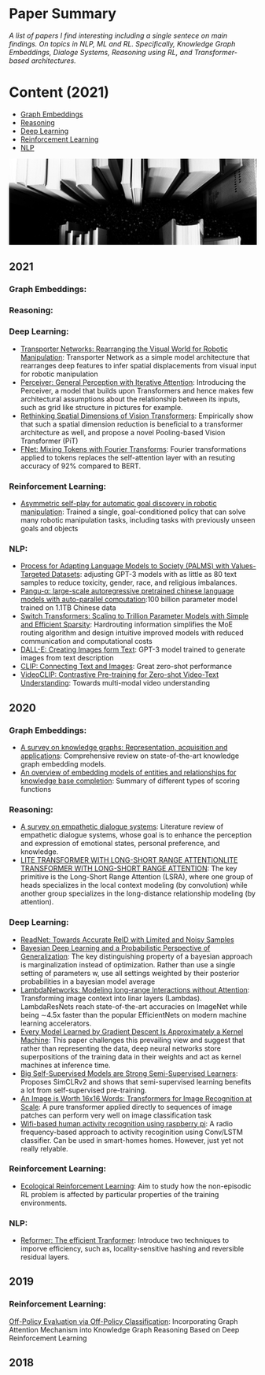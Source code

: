 Paper Summary
=============
_A list of papers I find interesting including a single sentece on main findings. On topics in NLP, ML and RL.
Specifically, Knowledge Graph Embeddings, Dialoge Systems, Reasoning using RL, and Transformer-based architectures._  

Content (2021)
========= 
  - [Graph Embeddings](#Graph-Embeddings) 
  - [Reasoning](#Reasoning)
  - [Deep Learning](#Computer-Vision)
  - [Reinforcement Learning](#Reinforcement-Learning)
  - [NLP](#Architectures) 

![](https://github.com/patzaa/Papers/blob/master/Title.png?raw=true)

2021
-------
### Graph Embeddings: 
### Reasoning:
### Deep Learning:

- [Transporter Networks: Rearranging the Visual World for Robotic Manipulation](https://arxiv.org/pdf/2010.14406.pdf): Transporter Network as a simple model architecture that rearranges deep features to infer spatial displacements from visual input for robotic manipulation
- [Perceiver: General Perception with Iterative Attention](https://arxiv.org/abs/2103.03206): Introducing the Perceiver, a model that builds upon Transformers and hence makes few architectural assumptions about the relationship between its inputs, such as grid like structure in pictures for example. 
- [Rethinking Spatial Dimensions of Vision Transformers](https://arxiv.org/abs/2103.16302): Empirically show that such a spatial dimension reduction is beneficial to a transformer architecture as well, and propose a novel Pooling-based Vision Transformer (PiT)
- [FNet: Mixing Tokens with Fourier Transforms](https://arxiv.org/pdf/2105.03824.pdf): Fourier transformations applied to tokens replaces the self-attention layer with an resuting accuracy of 92% compared to BERT. 
### Reinforcement Learning: 
 - [Asymmetric self-play for automatic goal discovery in robotic manipulation](https://arxiv.org/pdf/2101.04882.pdf): Trained a single, goal-conditioned policy that can solve many robotic manipulation tasks, including tasks with previously unseen goals and objects

### NLP:
- [Process for Adapting Language Models to Society (PALMS) with Values-Targeted Datasets](https://cdn.openai.com/palms.pdf): adjusting GPT-3 models with as little as 80 text samples to reduce toxicity, gender, race, and religious imbalances.   
- [Pangu-α: large-scale autoregressive pretrained chinese language models with auto-parallel computation](https://arxiv.org/pdf/2104.12369.pdf):100 billion parameter model trained on 1.1TB  Chinese data 
- [Switch Transformers: Scaling to Trillion Parameter Models with Simple and Efficient Sparsity](https://arxiv.org/abs/2101.03961): Hardrouting information simplifies the MoE routing algorithm and design intuitive improved models with reduced communication and computational costs 
- [DALL-E: Creating Images form Text](https://openai.com/blog/dall-e/): GPT-3 model trained to generate images from text description 
- [CLIP: Connecting Text and Images](https://openai.com/blog/clip/): Great zero-shot performance
- [VideoCLIP: Contrastive Pre-training for Zero-shot Video-Text Understanding](https://arxiv.org/pdf/2109.14084.pdf): Towards multi-modal video understanding

2020
--------
### Graph Embeddings: 


- [A survey on knowledge graphs: Representation, acquisition and applications](https://arxiv.org/abs/2002.00388): Comprehensive review on state-of-the-art knowledge graph embedding models.  
- [An overview of embedding models of entities and relationships for knowledge base completion](https://arxiv.org/abs/1703.08098): Summary of different types of scoring functions

### Reasoning: 
- [A survey on empathetic dialogue systems](https://ww.sentic.net/empathetic-dialogue-systems.pdf): Literature review of empathetic dialogue systems, whose goal is to enhance the perception and expression of emotional states, personal preference, and knowledge. 
- [LITE TRANSFORMER WITH LONG-SHORT RANGE ATTENTIONLITE TRANSFORMER WITH LONG-SHORT RANGE ATTENTION](https://openreview.net/pdf?id=ByeMPlHKPH):  The key primitive is the Long-Short Range Attention (LSRA), where one group of heads specializes in the local context modeling (by convolution) while another group specializes in the long-distance relationship modeling (by attention).



### Deep Learning: 
- [ReadNet: Towards Accurate ReID with Limited and Noisy Samples](https://arxiv.org/abs/2005.05740)
- [Bayesian Deep Learning and a Probabilistic Perspective of Generalization](https://arxiv.org/abs/2002.08791): The key distinguishing property of a bayesian approach is marginalization instead of optimization. Rather than use a single setting of parameters w, use all settings weighted by their posterior probabilities in a bayesian model average 
- [LambdaNetworks: Modeling long-range Interactions without Attention](https://openreview.net/forum?id=xTJEN-ggl1b): Transforming image context into linar layers (Lambdas). LambdaResNets reach state-of-the-art accuracies on ImageNet while being ∼4.5x faster than the popular EfficientNets on modern machine learning accelerators. 
- [Every Model Learned by Gradient Descent Is Approximately a Kernel Machine](https://arxiv.org/abs/2012.00152): This paper challenges this prevailing view and suggest that rather than representing the data, deep neural networks store superpositions of the training data in their weights and act as kernel machines at inference time. 
- [Big Self-Supervised Models are Strong Semi-Supervised Learners](https://arxiv.org/abs/2006.10029): Proposes SimCLRv2 and shows that semi-supervised learning benefits a lot from self-supervised pre-training.
- [An Image is Worth 16x16 Words: Transformers for Image Recognition at Scale](https://arxiv.org/pdf/2010.11929.pdf): A pure transformer applied directly to sequences of image patches can perform very well on image classification task
- [Wifi-based human activity recognition using raspberry pi](https://ieeexplore.ieee.org/document/9288199): A radio frequency-based approach to activity recoginition using Conv/LSTM classifier. Can be used in smart-homes homes. However, just yet not really relyable.    

### Reinforcement Learning: 

- [Ecological Reinforcement Learning](https://arxiv.org/pdf/2006.12478.pdf): Aim to study how the non-episodic RL problem is affected by particular properties of the training environments.

### NLP:
- [Reformer: The efficient Tranformer](https://openreview.net/pdf?id=rkgNKkHtvB): Introduce two techniques to imporve efficiency, such as, locality-sensitive hashing and reversible residual layers. 


2019
--------
### Reinforcement Learning:
[Off-Policy Evaluation via Off-Policy Classification](https://arxiv.org/abs/1906.01624): 
Incorporating Graph Attention Mechanism into Knowledge Graph Reasoning Based on Deep Reinforcement Learning

2018
--------
